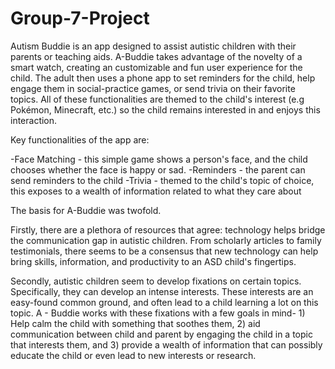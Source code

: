 # Group-7-Project

Autism Buddie is an app designed to assist autistic children with their parents or teaching aids. A-Buddie takes advantage of the novelty of a smart watch, creating an customizable and fun user experience for the child. The adult then uses a phone app to set reminders for the child, help engage them in social-practice games, or send trivia on their favorite topics. All of these functionalities are themed to the child's interest (e.g Pokémon, Minecraft, etc.) so the child remains interested in and enjoys this interaction.

Key functionalities of the app are:
  
  -Face Matching - this simple game shows a person's face, and the child chooses whether the face is happy or sad. 
  -Reminders - the parent can send reminders to the child
  -Trivia - themed to the child's topic of choice, this exposes to a wealth of information related to what they care about
  
The basis for A-Buddie was twofold. 

Firstly, there are a plethora of resources that agree: technology helps bridge the communication gap in autistic children. From scholarly articles to family testimonials, there seems to be a consensus that new technology can help bring skills, information, and productivity to an ASD child's fingertips.

Secondly, autistic children seem to develop fixations on certain topics. Specifically, they can develop an intense interests. These interests are an easy-found common ground, and often lead to a child learning a lot on this topic. A - Buddie works with these fixations with a few goals in mind- 1) Help calm the child with something that soothes them, 2) aid communication between child and parent by engaging the child in a topic that interests them, and 3) provide a wealth of information that can possibly educate the child or even lead to new interests or research.
